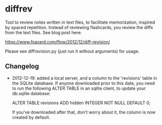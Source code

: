 diffrev
=======

Tool to review notes written in text files, to facilitate memorization, inspired by spaced repetition. Instead of reviewing flashcards, you review the diffs from the text files. See blog post here:

https://www.fsavard.com/flow/2012/12/diff-revision/

Please see diffrevision.py (just run it without arguments) for usage.

Changelog
---------

* 2012-12-19: added a local server, and a column to the 'revisions' table in the SQLite database. If anyone downloaded prior to this date, you need to run the following ALTER TABLE in an sqlite client, to update your db.sqlite database:

  ALTER TABLE revisions ADD hidden INTEGER NOT NULL DEFAULT 0;

  If you've downloaded after that, don't worry about it, the column is now created by default.

